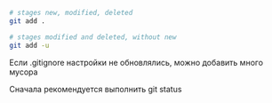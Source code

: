 ```bash
# stages new, modified, deleted
git add .

# stages modified and deleted, without new
git add -u
```

Если .gitignore настройки не обновлялись, можно добавить много мусора

Сначала рекомендуется выполнить git status